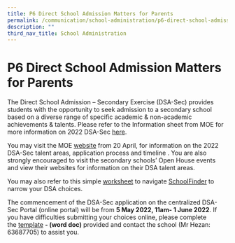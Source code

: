 ```yaml
---
title: P6 Direct School Admission Matters for Parents
permalink: /communication/school-administration/p6-direct-school-admission-matters-for-parents
description: ""
third_nav_title: School Administration
---
```

# **P6 Direct School Admission Matters for Parents**

The Direct School Admission – Secondary Exercise (DSA-Sec) provides students with the opportunity to seek admission to a secondary school based on a diverse range of specific academic & non-academic achievements & talents. Please refer to the Information sheet from MOE for more information on 2022 DSA-Sec [here](/files/Using%20the%20SchoolFinder%20for%20DSA.pdf).

You may visit the MOE [website](http://www.moe.gov.sg/dsa-sec) from 20 April, for information on the 2022 DSA-Sec talent areas, application process and timeline . You are also strongly encouraged to visit the secondary schools’ Open House events and view their websites for information on their DSA talent areas.

You may also refer to this simple [worksheet](/files/Using%20the%20SchoolFinder%20for%20DSA.pdf) to navigate [SchoolFinder](https://www.moe.gov.sg/schoolfinder?journey=Secondary%20school) to narrow your DSA choices.

The commencement of the DSA-Sec application on the centralized DSA-Sec Portal (online portal) will be from **5 May 2022, 11am- 1 June 2022**. If you have difficulties submitting your choices online, please complete the [template](https://evergreenpri.moe.edu.sg/qql/slot/u778/DSA%202022/Annex%20D-DSA-Sec%20Application%20Template.docx) **- (word doc)** provided and contact the school (Mr Hezan: 63687705) to assist you.